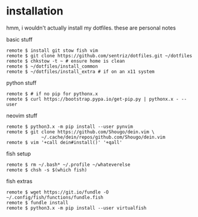 # installation
hmm, i wouldn't actually install my dotfiles. these are personal notes

basic stuff

    remote $ install git stow fish vim
    remote $ git clone https://github.com/sentriz/dotfiles.git ~/dotfiles
    remote $ chkstow -t ~ # ensure home is clean
    remote $ ~/dotfiles/install_common
    remote $ ~/dotfiles/install_extra # if on an x11 system

python stuff

    remote $ # if no pip for pythonx.x
    remote $ curl https://bootstrap.pypa.io/get-pip.py | pythonx.x - --user

neovim stuff

    remote $ python3.x -m pip install --user pynvim
    remote $ git clone https://github.com/Shougo/dein.vim \
                 ~/.cache/dein/repos/github.com/Shougo/dein.vim
    remote $ vim '+call dein#install()' '+qall'

fish setup

    remote $ rm ~/.bash* ~/.profile ~/whateverelse
    remote $ chsh -s $(which fish)

fish extras

    remote $ wget https://git.io/fundle -O ~/.config/fish/functions/fundle.fish
    remote $ fundle install
    remote $ python3.x -m pip install --user virtualfish
